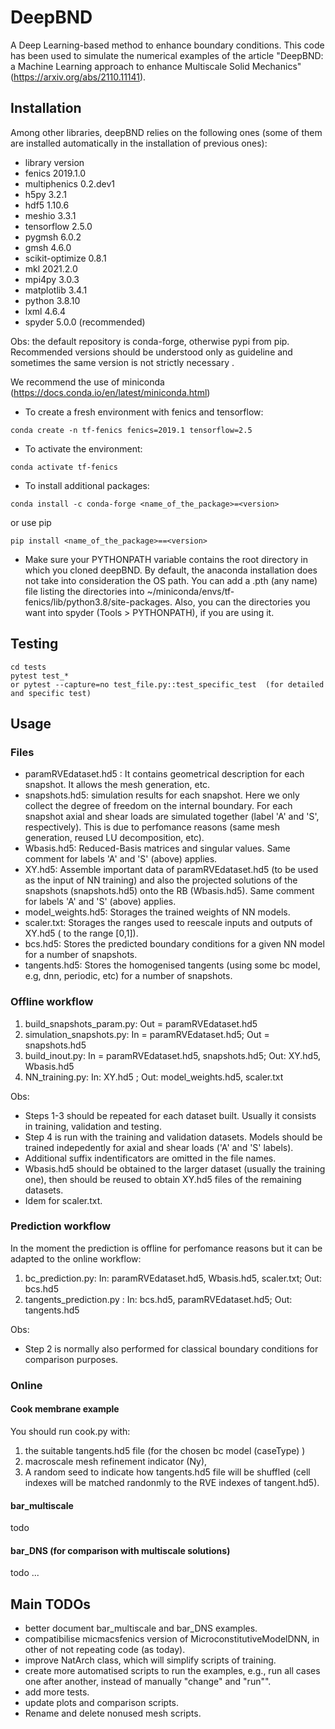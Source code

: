 # DeepBND
A Deep Learning-based method to enhance boundary conditions. This code has been used to simulate the numerical examples of the article "DeepBND: a Machine Learning approach to enhance Multiscale Solid Mechanics" (https://arxiv.org/abs/2110.11141).

## Installation 

Among other libraries, deepBND relies on the following ones (some of them are installed automatically in the installation of previous ones):

- library          version  
- fenics           2019.1.0 
- multiphenics     0.2.dev1 
- h5py             3.2.1 
- hdf5             1.10.6 
- meshio           3.3.1 
- tensorflow       2.5.0 
- pygmsh           6.0.2 
- gmsh             4.6.0 
- scikit-optimize  0.8.1 
- mkl              2021.2.0 
- mpi4py           3.0.3 
- matplotlib       3.4.1 
- python           3.8.10 
- lxml             4.6.4 
- spyder           5.0.0 (recommended)     

Obs: the default repository is conda-forge, otherwise pypi from pip. Recommended versions should be understood only as guideline and sometimes the same version is not strictly necessary . 


We recommend the use of miniconda (https://docs.conda.io/en/latest/miniconda.html)

- To create a fresh environment with fenics and tensorflow:
```
conda create -n tf-fenics fenics=2019.1 tensorflow=2.5
```

- To activate the environment:
```
conda activate tf-fenics
```

- To install additional packages:
```
conda install -c conda-forge <name_of_the_package>=<version>
```
or use pip
```
pip install <name_of_the_package>==<version>
```

- Make sure your PYTHONPATH variable contains the root directory in which you cloned deepBND. By default, the anaconda installation does not take into consideration the 
OS path. You can add a .pth (any name) file listing the directories into ~/miniconda/envs/tf-fenics/lib/python3.8/site-packages. Also, you can the directories you want 
into spyder (Tools > PYTHONPATH), if you are using it.  

## Testing 
```
cd tests
pytest test_*    
or pytest --capture=no test_file.py::test_specific_test  (for detailed and specific test)      
```

## Usage

### Files
- paramRVEdataset.hd5 : It contains geometrical description for each snapshot. It allows the mesh generation, etc.  
- snapshots.hd5: simulation results for each snapshot. Here we only collect the degree of freedom on the internal boundary. For each snapshot axial and shear loads are simulated together (label 'A' and 'S', respectively). This is due to perfomance reasons (same mesh generation, reused LU decomposition, etc). 
- Wbasis.hd5: Reduced-Basis matrices and singular values. Same comment for labels 'A' and 'S' (above) applies.  
- XY.hd5: Assemble important data of paramRVEdataset.hd5 (to be used as the input of NN training) and also the projected solutions of the snapshots (snapshots.hd5) onto the RB (Wbasis.hd5). Same comment for labels 'A' and 'S' (above) applies.
- model_weights.hd5: Storages the trained weights of NN models. 
- scaler.txt: Storages the ranges used to reescale inputs and outputs of XY.hd5 ( to the range [0,1]). 
- bcs.hd5: Stores the predicted boundary conditions for a given NN model for a number of snapshots. 
- tangents.hd5: Stores the homogenised tangents (using some bc model, e.g, dnn, periodic, etc) for a number of snapshots.   

### Offline workflow

1. build_snapshots_param.py: Out = paramRVEdataset.hd5
2. simulation_snapshots.py: In = paramRVEdataset.hd5; Out = snapshots.hd5
3. build_inout.py: In = paramRVEdataset.hd5, snapshots.hd5; Out: XY.hd5, Wbasis.hd5
4. NN_training.py: In: XY.hd5 ; Out: model_weights.hd5, scaler.txt

Obs:
- Steps 1-3 should be repeated for each dataset built. Usually it consists in training, validation and testing.
- Step 4 is run with the training and validation datasets. Models should be trained indepedently for axial and shear loads ('A' and 'S' labels). 
- Additional suffix indentificators are omitted in the file names.
- Wbasis.hd5 should be obtained to the larger dataset (usually the training one), then should be reused to obtain XY.hd5 files of the remaining datasets. 
- Idem for scaler.txt.

### Prediction workflow

In the moment the prediction is offline for perfomance reasons but it can be adapted to the online workflow:

1. bc_prediction.py: In: paramRVEdataset.hd5, Wbasis.hd5, scaler.txt; Out: bcs.hd5
2. tangents_prediction.py : In: bcs.hd5, paramRVEdataset.hd5; Out: tangents.hd5

Obs:
- Step 2 is normally also performed for classical boundary conditions for comparison purposes.

### Online

#### Cook membrane example
You should run cook.py with:
1. the suitable tangents.hd5 file (for the chosen bc model (caseType) ) 
2. macroscale mesh refinement indicator (Ny), 
3. A random seed to indicate how tangents.hd5 file will be shuffled (cell indexes will be matched randonmly to the RVE indexes of tangent.hd5).

#### bar_multiscale
todo

#### bar_DNS (for comparison with multiscale solutions) 
todo ...

## Main TODOs

- better document bar_multiscale and bar_DNS examples. 
- compatibilise micmacsfenics version of MicroconstitutiveModelDNN, in other of not repeating code (as today).
- improve NatArch class, which will simplify scripts of training. 
- create more automatised scripts to run the examples, e.g., run all cases one after another, instead of manually "change" and "run"".
- add more tests.
- update plots and comparison scripts.
- Rename and delete nonused mesh scripts. 



